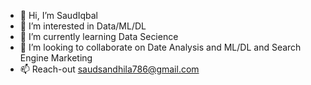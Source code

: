 - 👋 Hi, I’m SaudIqbal
- 👀 I’m interested in   Data/ML/DL
- 🌱 I’m currently learning Data Secience
- 💞️ I’m looking to collaborate on Date Analysis and ML/DL and Search Engine Marketing
- 📫 Reach-out saudsandhila786@gmail.com 

<!---
SaudIqbalS/SaudIqbalS is a ✨ special ✨ repository because its `README.md` (this file) appears on your GitHub profile.
You can click the Preview link to take a look at your changes.
--->

